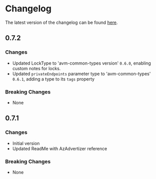 # Changelog

The latest version of the changelog can be found [here](https://github.com/Azure/bicep-registry-modules/blob/main/avm/res/insights/private-link-scope/CHANGELOG.md).

## 0.7.2

### Changes

- Updated LockType to 'avm-common-types version' `0.6.0`, enabling custom notes for locks.
- Updated `privateEndpoints` parameter type to 'avm-common-types' `0.6.1`, adding a type to its `tags` property

### Breaking Changes

- None

## 0.7.1

### Changes

- Initial version
- Updated ReadMe with AzAdvertizer reference

### Breaking Changes

- None
